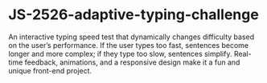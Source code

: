 # JS-2526-adaptive-typing-challenge
An interactive typing speed test that dynamically changes difficulty based on the user’s performance. If the user types too fast, sentences become longer and more complex; if they type too slow, sentences simplify. Real-time feedback, animations, and a responsive design make it a fun and unique front-end project.
